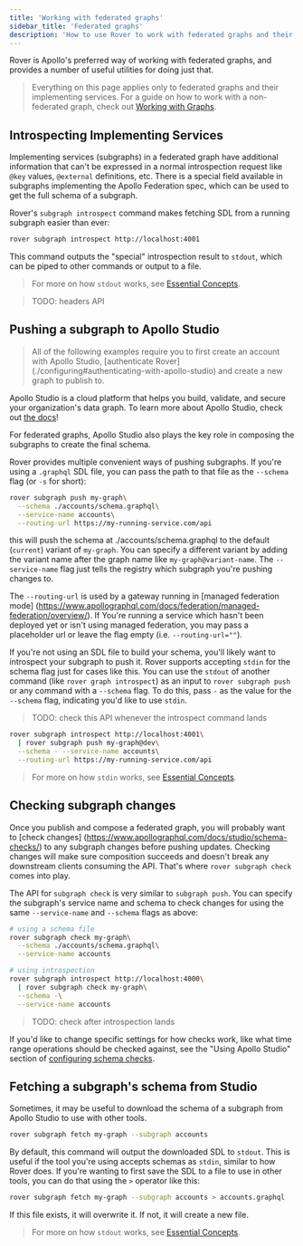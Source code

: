 ```yaml
---
title: 'Working with federated graphs'
sidebar_title: 'Federated graphs'
description: 'How to use Rover to work with federated graphs and their implementing services'
---
```


Rover is Apollo's preferred way of working with federated graphs, and provides
a number of useful utilities for doing just that.

> Everything on this page applies only to federated graphs and their
> implementing services. For a guide on how to work with a non-federated graph,
> check out [Working with Graphs](./graphs).

## Introspecting Implementing Services

Implementing services (subgraphs) in a federated graph have additional
information that can't be expressed in a normal introspection request like
`@key` values, `@external` definitions, etc. There is a special field available
in subgraphs implementing the Apollo Federation spec, which can be used to get
the full schema of a subgraph.

Rover's `subgraph introspect` command makes fetching SDL from a running subgraph
easier than ever:

```bash
rover subgraph introspect http://localhost:4001
```

This command outputs the "special" introspection result to `stdout`, which can
be piped to other commands or output to a file.

> For more on how `stdout` works, see [Essential Concepts](./essentials#using-stdout).

> TODO: headers API

## Pushing a subgraph to Apollo Studio

> All of the following examples require you to first create an account with
> Apollo Studio, [authenticate Rover]
> (./configuring#authenticating-with-apollo-studio) and create a new graph to
> publish to.

Apollo Studio is a cloud platform that helps you build, validate, and secure
your organization's data graph. To learn more about Apollo Studio, check out
[the docs](https://www.apollographql.com/docs/studio/)!

For federated graphs, Apollo Studio also plays the key role in composing the
subgraphs to create the final schema.

Rover provides multiple convenient ways of pushing subgraphs. If you're using
a `.graphql` SDL file, you can pass the path to that file as the `--schema` flag
(or `-s` for short):

```bash
rover subgraph push my-graph\
  --schema ./accounts/schema.graphql\
  --service-name accounts\
  --routing-url https://my-running-service.com/api
```

this will push the schema at ./accounts/schema.graphql to the default (`current`) variant
of `my-graph`. You can specify a different variant by adding the variant name
after the graph name like `my-graph@variant-name`. The `--service-name` flag
just tells the registry which subgraph you're pushing changes to.

The `--routing-url` is used by a gateway running in [managed federation mode]
(https://www.apollographql.com/docs/federation/managed-federation/overview/). If
You're running a service which hasn't been deployed yet or isn't using managed
federation, you may pass a placeholder url or leave the flag empty
(i.e. `--routing-url=""`).

If you're not using an SDL file to build your schema, you'll likely want to
introspect your subgraph to push it. Rover supports accepting `stdin` for the
schema flag just for cases like this. You can use the `stdout` of another
command (like `rover graph introspect`) as an input to `rover subgraph push` or
any command with a `--schema` flag. To do this, pass `-` as the value for the
`--schema` flag, indicating you'd like to use `stdin`.

> TODO: check this API whenever the introspect command lands

```sh
rover subgraph introspect http://localhost:4001\
  | rover subgraph push my-graph@dev\
  --schema - --service-name accounts\
  --routing-url https://my-running-service.com/api
```

> For more on how `stdin` works, see [Essential Concepts](./essentials#using-stdin).

## Checking subgraph changes

Once you publish and compose a federated graph, you will probably want to
[check changes] (https://www.apollographql.com/docs/studio/schema-checks/) to
any subgraph changes before pushing updates. Checking changes will make sure
composition succeeds and doesn't break any downstream clients consuming the API.
That's where `rover subgraph check` comes into play.

The API for `subgraph check` is very similar to `subgraph push`. You can specify the
subgraph's service name and schema to check changes for using the same
`--service-name` and `--schema` flags as above:

```bash
# using a schema file
rover subgraph check my-graph\
  --schema ./accounts/schema.graphql\
  --service-name accounts

# using introspection
rover subgraph introspect http://localhost:4000\
  | rover subgraph check my-graph\
  --schema -\
  --service-name accounts
```

> TODO: check after introspection lands

If you'd like to change specific settings for how checks work, like what
time range operations should be checked against, see the "Using Apollo Studio"
section of [configuring schema checks](https://www.apollographql.com/docs/studio/check-configurations/#using-apollo-studio-recommended).

## Fetching a subgraph's schema from Studio

Sometimes, it may be useful to download the schema of a subgraph from Apollo
Studio to use with other tools.

```bash
rover subgraph fetch my-graph --subgraph accounts
```

By default, this command will output the downloaded SDL to `stdout`. This is
useful if the tool you're using accepts schemas as `stdin`, similar to how Rover
does. If you're wanting to first save the SDL to a file to use in other tools,
you can do that using the `>` operator like this:

```bash
rover subgraph fetch my-graph --subgraph accounts > accounts.graphql
```

If this file exists, it will overwrite it. If not, it will create a new file.

> For more on how `stdout` works, see [Essential Concepts](./essentials#using-stdout).
